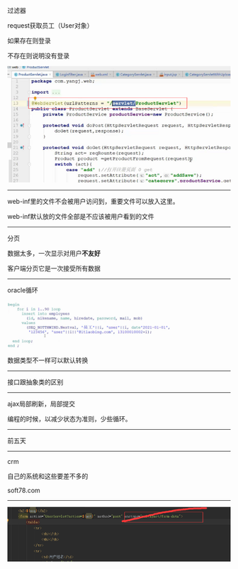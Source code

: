 过滤器

request获取员工（User对象）

如果存在则登录

不存在则说明没有登录

![image-20210617085713563](https://raw.githubusercontent.com/Leopard-S/pics_bed/master/img/image-20210617085713563.png)

---

web-inf里的文件不会被用户访问到，重要文件可以放入这里。

web-inf默认放的文件全部是不应该被用户看到的文件

---

分页

数据太多，一次显示对用户**不友好**

客户端分页它是一次接受所有数据

---

oracle循环

![image-20210617101427538](https://raw.githubusercontent.com/Leopard-S/pics_bed/master/img/image-20210617101427538.png)

数据类型不一样可以默认转换

---

接口跟抽象类的区别

---

ajax局部刷新，局部提交

编程的时候，以减少状态为准则，少些循环。

---

前五天

---

crm

自己的系统和这些要差不多的

soft78.com

---

![image-20210617215300013](https://raw.githubusercontent.com/Leopard-S/pics_bed/master/img/image-20210617215300013.png)